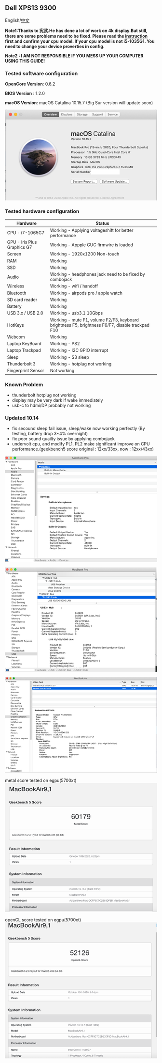 ## Dell XPS13 9300

English/[中文](README-CN.md)


**Note1:Thanks to 宪武.He has done a lot of work on 4k display.But still, there are some problems need to be fixed. Please read the [instruction](README_4k_i5.md) first and confirm your cpu model. If your cpu model is not i5-1035G1. You need to change your device proverties in config.**  
            

**Note2 : I AM NOT RESPONSIBLE IF YOU MESS UP YOUR COMPUTER USING THIS GUIDE!**

### Tested software configuration

**OpenCore Version**: [0.6.2](https://github.com/acidanthera/OpenCorePkg/releases)

**BIOS Version** : 1.2.0

**macOS Version**: macOS Catalina 10.15.7 (Big Sur version will update soon) 

![hackintosh](./screenshot/hackintosh.png)

### Tested hardware configuration

| Hardware                   | Status                                                      |
| ----------------------     | ------------------------------------------------------------|
| CPU - i7-1065G7            | Working - Applying voltageshift for better performance   |
| GPU - Iris Plus Graphics G7| Working - Appple GUC firmwire is loaded                     |
| Screen                     | Working - 1920x1200 Non-touch                              |
| RAM                        | Working |
| SSD                        | Working |
| Audio                      | Working - headphones jack need to be fixed by combojack |                              
| Wireless                   | Working - wifi / handoff|
| Bluetooth                  | Working - airpods pro / apple watch |
| SD card reader             | Working |                     
| Battery                    | Working |                  
| USB 3.x / USB 2.0          | Working - usb3.1 10Gbps|
| HotKeys                    | Working - mute F1, volume F2/F3, keyboard brightness F5, brightness F6/F7, disable trackpad F10|
| Webcom                     | Working |
| Laptop KeyBoard            | Working - PS2|
| Laptop Trackpad            | Working - I2C GPIO interrupt|
| Sleep                      | Working - S3 sleep|
| Thunderbolt 3              | Working - hotplug not working|
| Fingerprint Sensor         | Not working |

### Known Problem
* thunderbolt hotplug not working
* display may be very dark if wake immediately 
* usb-c to hdmi/DP probably not working

### Updated 10.14

* fix secound sleep fail issue, sleep/wake now working perfectly (By testing, battery drop 3~4% overnight)
* fix poor sound quailty issue by applying combojack
* undervolt cpu, and modify PL1, PL2 make significant improve on CPU performance.(geekbench5 score original : 12xx/33xx, now : 12xx/43xx)

![usb2](./screenshot/usb2.png)

![audio2](./screenshot/audio2.png)

![egpu](./screenshot/egpu.png)

metal score tested on egpu(5700xt)
![metal score](./screenshot/egpu_score1.png)

openCL score tested on egpu(5700xt)
![openCL score](./screenshot/egpu_score2.png)
